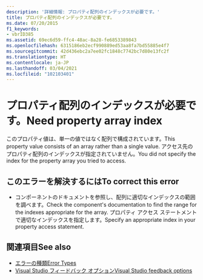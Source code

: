 ```yaml
---
description: '詳細情報: プロパティ配列のインデックスが必要です。'
title: プロパティ配列のインデックスが必要です。
ms.date: 07/20/2015
f1_keywords:
- vbrID385
ms.assetid: 69ec6d59-ffc4-48ac-8a28-fe6853389843
ms.openlocfilehash: 6315186eb2ecf990889ed53aa8fa7bd55885e4f7
ms.sourcegitcommit: 42d436ebc2a7ee02fc1848c7742bc7d80e13fc2f
ms.translationtype: HT
ms.contentlocale: ja-JP
ms.lasthandoff: 03/04/2021
ms.locfileid: "102103401"
---
```

# <a name="need-property-array-index"></a><span data-ttu-id="4ae45-103">プロパティ配列のインデックスが必要です。</span><span class="sxs-lookup"><span data-stu-id="4ae45-103">Need property array index</span></span>

<span data-ttu-id="4ae45-104">このプロパティ値は、単一の値ではなく配列で構成されています。</span><span class="sxs-lookup"><span data-stu-id="4ae45-104">This property value consists of an array rather than a single value.</span></span> <span data-ttu-id="4ae45-105">アクセス先のプロパティ配列のインデックスが指定されていません。</span><span class="sxs-lookup"><span data-stu-id="4ae45-105">You did not specify the index for the property array you tried to access.</span></span>  
  
## <a name="to-correct-this-error"></a><span data-ttu-id="4ae45-106">このエラーを解決するには</span><span class="sxs-lookup"><span data-stu-id="4ae45-106">To correct this error</span></span>  
  
- <span data-ttu-id="4ae45-107">コンポーネントのドキュメントを参照し、配列に適切なインデックスの範囲を調べます。</span><span class="sxs-lookup"><span data-stu-id="4ae45-107">Check the component's documentation to find the range for the indexes appropriate for the array.</span></span> <span data-ttu-id="4ae45-108">プロパティ アクセス ステートメントで適切なインデックスを指定します。</span><span class="sxs-lookup"><span data-stu-id="4ae45-108">Specify an appropriate index in your property access statement.</span></span>  
  
## <a name="see-also"></a><span data-ttu-id="4ae45-109">関連項目</span><span class="sxs-lookup"><span data-stu-id="4ae45-109">See also</span></span>

- [<span data-ttu-id="4ae45-110">エラーの種類</span><span class="sxs-lookup"><span data-stu-id="4ae45-110">Error Types</span></span>](../../programming-guide/language-features/error-types.md)
- [<span data-ttu-id="4ae45-111">Visual Studio フィードバック オプション</span><span class="sxs-lookup"><span data-stu-id="4ae45-111">Visual Studio feedback options</span></span>](/visualstudio/ide/feedback-options)

